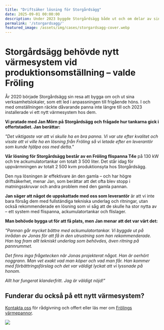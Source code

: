 ```yaml
---
title: "Driftsäker lösning för Storgårdsägg"
date: 2025-09-01 00:00:00
description: Under 2023 byggde Storgårdsägg både ut och om delar av sin anläggning samt anpassade för höns i frigående system. Vi hjälpte dem att landa ett nytt värmesystem från Fröling.
permalink: '/storgardsagg/'
featured_image: /assets/img/cases/storgardsagg-cover.webp
---
```


# Storgårdsägg behövde nytt värmesystem vid produktionsomställning – valde Fröling

År 2020 började Storgårdsägg sin resa att bygga om och ut sina verksamhetslokaler, som ett led i anpassningen till frigående höns. I och med omställningen räckte dåvarande panna inte längre till och 2023 installerade vi ett nytt värmesystem hos dem.

**Vi pratade med Jan Mörn på Storgårdsägg och frågade hur tankarna gick i offertstadiet. Jan berättar:**

*"Det viktigaste var att vi skulle ha en bra panna. Vi var ute efter kvalitet och visste att vi ville ha en lösning från Fröling så vi letade efter en leverantör som kunde hjälpa oss med detta."*

**Vår lösning för Storgårdsägg består av en Fröling flispanna T4e** på 130 kW och tre ackumulatortankar om totalt 3 500 liter. Det står idag för uppvärmningen av totalt 2 500 kvm produktionsyta hos Storgårdsägg.

Den nya lösningen är effektivare än den gamla – och har högre driftsäkerhet, menar Jan, som berättar att det ofta blev stopp i matningsskruvar och andra problem med den gamla pannan. 

**Jan säger att något de uppskattade med oss som leverantör** är att vi inte bara försåg dem med fullständiga tekniska underlag och ritningar, utan också rekommenderade en lösning som vi såg att de skulle ha stor nytta av – ett system med flispanna, ackumulatortankar och flislager. 

**Man behövde bygga ut för att få plats, men Jan menar att det var värt det:**

*"Pannan går mycket bättre med ackumulatortankar. Vi byggde ut på inrådan av Jonas för att få in den utrustning som han rekommenderade. Han tog fram allt tekniskt underlag som behövdes, även ritning på pannrummet.*

*Det finns inga frågetecken när Jonas projekterat något. Han är oerhört noggrann. Man vet exakt vad man köper och vad man får. Han kommer med förbättringsförslag och det var väldigt lyckat att vi lyssnade på honom.*

*Allt har fungerat klanderfritt. Jag är väldigt nöjd!"*


## Funderar du också på ett nytt värmesystem?

[Kontakta oss](/kontakt/) för rådgivning och offert eller läs mer om [Frölings värmepannor](/produkter/).

<img src="/assets/img/cases/storgardsagg_agg-2.webp">
